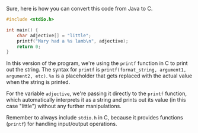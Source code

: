 Sure, here is how you can convert this code from Java to C. 

```c
#include <stdio.h>

int main() {
    char adjective[] = "little";
    printf("Mary had a %s lamb\n", adjective);
    return 0;
}
```
In this version of the program, we're using the `printf` function in C to print out the string. The syntax for `printf` is `printf(format_string, argument1, argument2, etc)`. `%s` is a placeholder that gets replaced with the actual value when the string is printed.

For the variable `adjective`, we're passing it directly to the `printf` function, which automatically interprets it as a string and prints out its value (in this case "little") without any further manipulations. 

Remember to always include `stdio.h` in C, because it provides functions (`printf`) for handling input/output operations.
